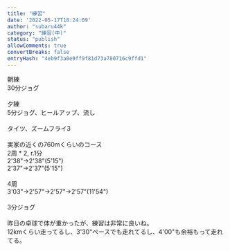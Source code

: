 ```yaml
---
title: "練習"
date: '2022-05-17T18:24:09'
author: "subaru44k"
category: "練習(中)"
status: "publish"
allowComments: true
convertBreaks: false
entryHash: "4eb9f3a0e9ff9f81d73a780716c9ffd1"
---
```

朝練<br>
30分ジョグ<br>
<br>
夕練<br>
5分ジョグ、ヒールアップ、流し<br>
<br>
タイツ、ズームフライ3<br>
<br>
実家の近くの760mくらいのコース<br>
2周 * 2, r.1分<br>
2'38"→2'38"(5'15")<br>
2'37"→2'37"(5'15")<br>
<br>
4周<br>
3'03"→2'57"→2'57"→2'57"(11'54")<br>
<br>
3分ジョグ<br>
<br>
昨日の卓球で体が重かったが、練習は非常に良いね。<br>
12kmくらい走ってるし、3'30"ペースでも走れてるし、4'00"も余裕もって走れてる。
